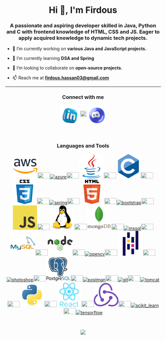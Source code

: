 <h1 align="center">Hi 👋, I'm Firdous</h1>
<h3 align="center">A passionate and aspiring developer skilled in Java, Python and C with frontend knowledge of HTML, CSS and JS. Eager to apply acquired knowledge to
dynamic tech projects.</h3>

- 🔭 I’m currently working on **various Java and JavaScript projects.**

- 🌱 I’m currently learning **DSA and Spring**

- 👯 I’m looking to collaborate on **open-source projects.**

- 📫 Reach me at **firdous.hassan03@gmail.com**
-------------------------------------------------------------------------------

<h3 align="center">Connect with me </h3>
<p align="center"><a href="https://linkedin.com/in/firdous-hassan" target="_blank"><img align="center" src="./LinkedIn.png" alt="firdous-hassan" height="66" width="66" /></a><img src = "https://upload.wikimedia.org/wikipedia/commons/4/48/BLANK_ICON.png" width="20" height="20"/>
<a href="https://discord.gg/2GDc3EmE" target="_blank"><img align="center" src="./Discord.png" alt="2GDc3EmE" height="60" width="60" /></a></p>

<p><br></p>

<h3 align="center">Languages and Tools</h3>
<p align="center"> <a href="https://aws.amazon.com" target="_blank" rel="noreferrer"><img src="https://raw.githubusercontent.com/devicons/devicon/master/icons/amazonwebservices/amazonwebservices-original-wordmark.svg" alt="aws" width="80" height="80"/></a><img src = "https://upload.wikimedia.org/wikipedia/commons/4/48/BLANK_ICON.png" width="40" height="20"/><a href="https://azure.microsoft.com/en-in/" target="_blank" rel="noreferrer"><img src="https://www.vectorlogo.zone/logos/microsoft_azure/microsoft_azure-icon.svg" alt="azure" width="80" height="80"/></a><img src = "https://upload.wikimedia.org/wikipedia/commons/4/48/BLANK_ICON.png" width="40" height="20"/><a href="https://www.java.com" target="_blank" rel="noreferrer"><img src="https://raw.githubusercontent.com/devicons/devicon/master/icons/java/java-original.svg" alt="java" width="80" height="80"/></a><img src = "https://upload.wikimedia.org/wikipedia/commons/4/48/BLANK_ICON.png" width="40" height="20"/><a href="https://www.cprogramming.com/" target="_blank" rel="noreferrer"><img src="https://raw.githubusercontent.com/devicons/devicon/master/icons/c/c-original.svg" alt="c" width="80" height="80"/></a><img src = "https://upload.wikimedia.org/wikipedia/commons/4/48/BLANK_ICON.png" width="40" height="20"/><a href="https://www.w3schools.com/css/" target="_blank" rel="noreferrer"><img src="https://raw.githubusercontent.com/devicons/devicon/master/icons/css3/css3-original-wordmark.svg" alt="css3" width="80" height="80"/></a><img src = "https://upload.wikimedia.org/wikipedia/commons/4/48/BLANK_ICON.png" width="40" height="20"/><a href="https://spring.io/" target="_blank" rel="noreferrer"><img src="https://www.vectorlogo.zone/logos/springio/springio-icon.svg" alt="spring" width="80" height="80"/></a><img src = "https://upload.wikimedia.org/wikipedia/commons/4/48/BLANK_ICON.png" width="40" height="20"/><a href="https://www.w3.org/html/" target="_blank" rel="noreferrer"><img src="https://raw.githubusercontent.com/devicons/devicon/master/icons/html5/html5-original-wordmark.svg" alt="html5" width="80" height="80"/></a><img src = "https://upload.wikimedia.org/wikipedia/commons/4/48/BLANK_ICON.png" width="40" height="20"/><a href="https://getbootstrap.com" target="_blank" rel="noreferrer"><img src="https://upload.wikimedia.org/wikipedia/commons/thumb/b/b2/Bootstrap_logo.svg/512px-Bootstrap_logo.svg.png" alt="bootstrap" width="90" height="70"/></a><img src = "https://upload.wikimedia.org/wikipedia/commons/4/48/BLANK_ICON.png" width="40" height="20"/><a href="https://developer.mozilla.org/en-US/docs/Web/JavaScript" target="_blank" rel="noreferrer"><img src="https://raw.githubusercontent.com/devicons/devicon/master/icons/javascript/javascript-original.svg" alt="javascript" width="80" height="80"/></a><img src = "https://upload.wikimedia.org/wikipedia/commons/4/48/BLANK_ICON.png" width="40" height="20"/><a href="https://www.linux.org/" target="_blank" rel="noreferrer"><img src="https://raw.githubusercontent.com/devicons/devicon/master/icons/linux/linux-original.svg" alt="linux" width="80" height="80"/></a><img src = "https://upload.wikimedia.org/wikipedia/commons/4/48/BLANK_ICON.png" width="40" height="20"/><a href="https://www.mongodb.com/" target="_blank" rel="noreferrer"><img src="https://raw.githubusercontent.com/devicons/devicon/master/icons/mongodb/mongodb-original-wordmark.svg" alt="mongodb" width="80" height="80"/></a><img src = "https://upload.wikimedia.org/wikipedia/commons/4/48/BLANK_ICON.png" width="40" height="20"/><a href="https://www.microsoft.com/en-us/sql-server" target="_blank" rel="noreferrer"><img src="https://www.svgrepo.com/show/303229/microsoft-sql-server-logo.svg" alt="mssql" width="80" height="80"/></a><img src = "https://upload.wikimedia.org/wikipedia/commons/4/48/BLANK_ICON.png" width="40" height="20"/><a href="https://www.mysql.com/" target="_blank" rel="noreferrer"><img src="https://raw.githubusercontent.com/devicons/devicon/master/icons/mysql/mysql-original-wordmark.svg" alt="mysql" width="80" height="80"/></a><img src = "https://upload.wikimedia.org/wikipedia/commons/4/48/BLANK_ICON.png" width="40" height="20"/><a href="https://nodejs.org" target="_blank" rel="noreferrer"><img src="https://raw.githubusercontent.com/devicons/devicon/master/icons/nodejs/nodejs-original-wordmark.svg" alt="nodejs" width="80" height="80"/></a><img src = "https://upload.wikimedia.org/wikipedia/commons/4/48/BLANK_ICON.png" width="40" height="20"/><a href="https://opencv.org/" target="_blank" rel="noreferrer"><img src="https://www.vectorlogo.zone/logos/opencv/opencv-icon.svg" alt="opencv" width="80" height="80"/></a><img src = "https://upload.wikimedia.org/wikipedia/commons/4/48/BLANK_ICON.png" width="40" height="20"/> <a href="https://pandas.pydata.org/" target="_blank" rel="noreferrer"><img src="https://raw.githubusercontent.com/devicons/devicon/2ae2a900d2f041da66e950e4d48052658d850630/icons/pandas/pandas-original.svg" alt="pandas" width="80" height="80"/></a><img src = "https://upload.wikimedia.org/wikipedia/commons/4/48/BLANK_ICON.png" width="40" height="20"/><a href="https://www.photoshop.com/en" target="_blank" rel="noreferrer"><img src="https://upload.wikimedia.org/wikipedia/commons/thumb/a/af/Adobe_Photoshop_CC_icon.svg/180px-Adobe_Photoshop_CC_icon.svg.png" alt="photoshop" width="80" height="80"/></a><img src = "https://upload.wikimedia.org/wikipedia/commons/4/48/BLANK_ICON.png" width="40" height="20"/><a href="https://www.postgresql.org" target="_blank" rel="noreferrer"><img src="https://raw.githubusercontent.com/devicons/devicon/master/icons/postgresql/postgresql-original-wordmark.svg" alt="postgresql" width="80" height="80"/></a><img src = "https://upload.wikimedia.org/wikipedia/commons/4/48/BLANK_ICON.png" width="40" height="20"/><a href="https://postman.com" target="_blank" rel="noreferrer"><img src="https://www.vectorlogo.zone/logos/getpostman/getpostman-icon.svg" alt="postman" width="80" height="80"/></a><img src = "https://upload.wikimedia.org/wikipedia/commons/4/48/BLANK_ICON.png" width="40" height="20"/><a href="https://git-scm.com/" target="_blank" rel="noreferrer"><img src="https://www.vectorlogo.zone/logos/git-scm/git-scm-icon.svg" alt="git" width="80" height="80"/></a><img src = "https://upload.wikimedia.org/wikipedia/commons/4/48/BLANK_ICON.png" width="40" height="20"/><a href="https://tomcat.apache.org/" target="_blank" rel="noreferrer"><img src="https://tomcat.apache.org/res/images/tomcat.png" alt="tomcat" width="80" height="80"/></a><img src = "https://upload.wikimedia.org/wikipedia/commons/4/48/BLANK_ICON.png" width="40" height="20"/><a href="https://www.python.org" target="_blank" rel="noreferrer"><img src="https://raw.githubusercontent.com/devicons/devicon/master/icons/python/python-original.svg" alt="python" width="80" height="80"/></a><img src = "https://upload.wikimedia.org/wikipedia/commons/4/48/BLANK_ICON.png" width="40" height="20"/><a href="https://reactjs.org/" target="_blank" rel="noreferrer"><img src="https://raw.githubusercontent.com/devicons/devicon/master/icons/react/react-original-wordmark.svg" alt="react" width="80" height="80"/></a><img src = "https://upload.wikimedia.org/wikipedia/commons/4/48/BLANK_ICON.png" width="40" height="20"/><a href="https://redux.js.org" target="_blank" rel="noreferrer"><img src="https://raw.githubusercontent.com/devicons/devicon/master/icons/redux/redux-original.svg" alt="redux" width="80" height="80"/></a><img src = "https://upload.wikimedia.org/wikipedia/commons/4/48/BLANK_ICON.png" width="40" height="20"/><a href="https://scikit-learn.org/" target="_blank" rel="noreferrer"><img src="https://upload.wikimedia.org/wikipedia/commons/0/05/Scikit_learn_logo_small.svg" alt="scikit_learn" width="80" height="80"/></a><img src = "https://upload.wikimedia.org/wikipedia/commons/4/48/BLANK_ICON.png" width="40" height="20"/><a href="https://www.tensorflow.org" target="_blank" rel="noreferrer"><img src="https://www.vectorlogo.zone/logos/tensorflow/tensorflow-icon.svg" alt="tensorflow" width="80" height="80"/></a></p>

<p><br></p>

<p align="center"><img align="center" src="https://github-readme-stats.vercel.app/api/top-langs/?username=firdoushassan&theme=tokyonight&hide_border=false&include_all_commits=false&count_private=false&layout=compact" /></p>
